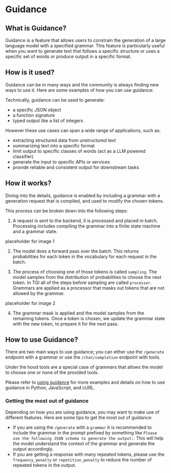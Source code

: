 # Guidance

## What is Guidance?

Guidance is a feature that allows users to constrain the generation of a large language model with a specified grammar. This feature is particularly useful when you want to generate text that follows a specific structure or uses a specific set of words or produce output in a specific format.

## How is it used?

Guidance can be in many ways and the community is always finding new ways to use it. Here are some examples of how you can use guidance:

Technically, guidance can be used to generate:

- a specific JSON object
- a function signature
- typed output like a list of integers

However these use cases can span a wide range of applications, such as:

- extracting structured data from unstructured text
- summarizing text into a specific format
- limit output to specific classes of words (act as a LLM powered classifier)
- generate the input to specific APIs or services
- provide reliable and consistent output for downstream tasks

## How it works?

Diving into the details, guidance is enabled by including a grammar with a generation request that is compiled, and used to modify the chosen tokens.

This process can be broken down into the following steps:

1. A request is sent to the backend, it is processed and placed in batch. Processing includes compiling the grammar into a finite state machine and a grammar state.

<div>placeholder for image 1</div>

2. The model does a forward pass over the batch. This returns probabilities for each token in the vocabulary for each request in the batch.

3. The process of choosing one of those tokens is called `sampling`. The model samples from the distribution of probabilities to choose the next token. In TGI all of the steps before sampling are called `processor`. Grammars are applied as a processor that masks out tokens that are not allowed by the grammar.

<div>placeholder for image 2</div>

4. The grammar mask is applied and the model samples from the remaining tokens. Once a token is chosen, we update the grammar state with the new token, to prepare it for the next pass.

## How to use Guidance?

There are two main ways to use guidance; you can either use the `/generate` endpoint with a grammar or use the `/chat/completion` endpoint with tools.

Under the hood tools are a special case of grammars that allows the model to choose one or none of the provided tools.

Please refer to [using guidance](../basic_tutorial/using_guidance) for more examples and details on how to use guidance in Python, JavaScript, and cURL.

### Getting the most out of guidance

Depending on how you are using guidance, you may want to make use of different features. Here are some tips to get the most out of guidance:

- If you are using the `/generate` with a `grammar` it is recommended to include the grammar in the prompt prefixed by something like `Please use the following JSON schema to generate the output:`. This will help the model understand the context of the grammar and generate the output accordingly.
- If you are getting a response with many repeated tokens, please use the `frequency_penalty` or `repetition_penalty` to reduce the number of repeated tokens in the output.

